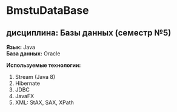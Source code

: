 # BmstuDataBase

## дисциплина: Базы данных (семестр №5)

**Язык:** Java  
**База данных:** Oracle  

**Используемые технологии:**  
1. Stream (Java 8)   
2. Hibernate  
3. JDBC  
4. JavaFX  
5. XML: StAX, SAX, XPath  
